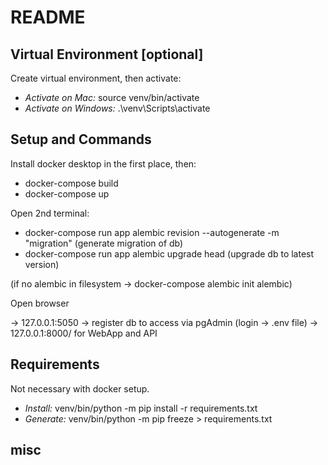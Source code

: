 # README

## Virtual Environment [optional]

Create virtual environment, then activate:

- *Activate on Mac:* source venv/bin/activate
- *Activate on Windows:* .\venv\Scripts\activate

## Setup and Commands

Install docker desktop in the first place, then:
- docker-compose build
- docker-compose up

Open 2nd terminal:
- docker-compose run app alembic revision --autogenerate -m "migration" (generate migration of db)
- docker-compose run app alembic upgrade head (upgrade db to latest version)

(if no alembic in filesystem -> docker-compose alembic init alembic)

Open browser

-> 127.0.0.1:5050 -> register db to access via pgAdmin (login -> .env file)
-> 127.0.0.1:8000/ for WebApp and API


## Requirements
Not necessary with docker setup.

- *Install:* venv/bin/python -m pip install -r requirements.txt
- *Generate:* venv/bin/python -m pip freeze > requirements.txt

## misc


